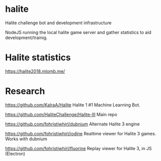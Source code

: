 # halite
Halite challenge bot and development infrastructure

NodeJS running the local halite game server and gather statistics to aid development/trainig.

# Halite statistics
https://halite2018.mlomb.me/

# Research
https://github.com/KalraA/Halite
Halite 1 #1 Machine Learning Bot.

https://github.com/HaliteChallenge/Halite-III
Main repo

https://github.com/fohristiwhirl/dubnium
Alternate Halite 3 engine

https://github.com/fohristiwhirl/iodine
Realtime viewer for Halite 3 games. Works with dubnium

https://github.com/fohristiwhirl/fluorine
Replay viewer for Halite 3, in JS (Electron)


